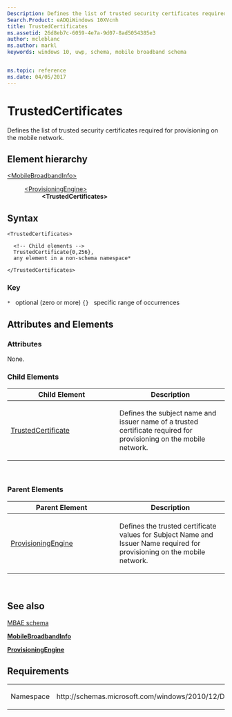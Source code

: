 ```yaml
---
Description: Defines the list of trusted security certificates required for provisioning on the mobile network.
Search.Product: eADQiWindows 10XVcnh
title: TrustedCertificates
ms.assetid: 26d8eb7c-6059-4e7a-9d07-8ad5054385e3
author: mcleblanc
ms.author: markl
keywords: windows 10, uwp, schema, mobile broadband schema


ms.topic: reference
ms.date: 04/05/2017
---
```


# TrustedCertificates


Defines the list of trusted security certificates required for provisioning on the mobile network.

## Element hierarchy

<dl>
<dt><a href="element-mobilebroadbandinfo.md">&lt;MobileBroadbandInfo&gt;</a></dt>
<dd>
<dl>
<dt><a href="element-provisioningengine.md">&lt;ProvisioningEngine&gt;</a></dt>
<dd><b>&lt;TrustedCertificates&gt;</b></dd>
</dl>
</dd>
</dl>

## Syntax

``` syntax
<TrustedCertificates>

  <!-- Child elements -->
  TrustedCertificate{0,256},
  any element in a non-schema namespace*

</TrustedCertificates>
```

### Key

`*`   optional (zero or more)
`{}`   specific range of occurrences
## Attributes and Elements


### Attributes

None.

### Child Elements

<table>
<colgroup>
<col width="50%" />
<col width="50%" />
</colgroup>
<thead>
<tr class="header">
<th>Child Element</th>
<th>Description</th>
</tr>
</thead>
<tbody>
<tr class="odd">
<td><a href="element-trustedcertificate.md">TrustedCertificate</a> </td>
<td><p>Defines the subject name and issuer name of a trusted certificate required for provisioning on the mobile network.</p></td>
</tr>
</tbody>
</table>

 

### Parent Elements

<table>
<colgroup>
<col width="50%" />
<col width="50%" />
</colgroup>
<thead>
<tr class="header">
<th>Parent Element</th>
<th>Description</th>
</tr>
</thead>
<tbody>
<tr class="odd">
<td><a href="element-provisioningengine.md">ProvisioningEngine</a> </td>
<td><p>Defines the trusted certificate values for Subject Name and Issuer Name required for provisioning on the mobile network.</p></td>
</tr>
</tbody>
</table>

 

## See also


[MBAE schema](schema-root.md)

[**MobileBroadbandInfo**](element-mobilebroadbandinfo.md)

[**ProvisioningEngine**](element-provisioningengine.md)

## Requirements

<table>
<colgroup>
<col width="50%" />
<col width="50%" />
</colgroup>
<tbody>
<tr class="odd">
<td><p>Namespace</p></td>
<td><p>http://schemas.microsoft.com/windows/2010/12/DeviceMetadata/MobileBroadbandInfo</p></td>
</tr>
</tbody>
</table>

 

 



